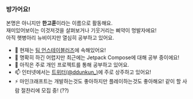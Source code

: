 ### 방가어요!

본명은 아니지만 **한고훈**이라는 이름으로 활동해요.  
재미있어보이는 이것저것을 살펴보거나 기웃거리는 삐약이 멍발자에요!  
아직 햇병아리 뉴비이지만 열심히 공부하고 있어요.  

- 🔭 현재는 [팀 언스테이블러즈](https://github.com/team-unstablers)에 속해있어요!
- 🌱 명확히 하긴 어렵지만 최근에는 Jetpack Compose에 대해 공부 중이에요!
- 🥝 아직은 주로 개인 프로젝트를 통해 공부하고 있어요.
- 📫 인터넷에서는 [트위터(@ddunkun_)](https://x.com/ddunkun_)에 주로 상주하고 있어요!
- ⚡ 마인크래프트는 개발하는것도 좋아하지만 플레이하는것도 좋아해요! 같이 할 사람 절찬리에 모집 중! (??)

<!--
**gohoon-k/gohoon-k** is a ✨ _special_ ✨ repository because its `README.md` (this file) appears on your GitHub profile.

Here are some ideas to get you started:

- 🔭 I’m currently working on ...
- 🌱 I’m currently learning ...
- 👯 I’m looking to collaborate on ...
- 🤔 I’m looking for help with ...
- 💬 Ask me about ...
- 📫 How to reach me: ...
- 😄 Pronouns: ...
- ⚡ Fun fact: ...
-->
